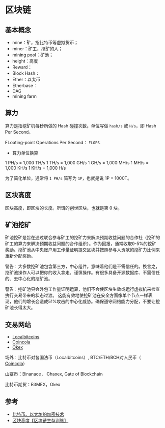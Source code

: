 # 区块链

## 基本概念

* mine：矿，指比特币等虚拟货币；
* miner：矿工，挖矿的人；
* mining pool：矿池；
* height：高度
* Reward：
* Block Hash：
* Ether：以太币
* Etherbase：
* DAG
* mining farm

## 算力

算力是指挖矿机每秒所做的 Hash 碰撞次数，单位写做 `hash/s` 或 `H/s`，即 Hash Per Second。

FLoating-point Operations Per Second： `FLOPS`

* 算力单位换算

1 PH/s = 1,000 TH/s
1 TH/s = 1,000 GH/s
1 GH/s = 1,000 MH/s
1 MH/s = 1,000 KH/s
1 KH/s = 1,000 H/s

为了简化单位，通常将 `1 PH/s` 简写为 `1P`，也就是说 1P = 1000T。

## 区块高度

区块高度，即区块的长度。所谓的创世区块，也就是第 0 块。

## 矿池挖矿

矿池挖矿是旨在通过联合参与矿工的挖矿力来解决预期收益问题的合作社（挖矿的矿工的算力来解决预期收益问题的合作组织）。作为回报，通常收取0-5%的挖矿奖励。挖矿池从中央账户用工作量证明提交区块并按照参与人贡献的挖矿力比例来重新分配奖励。

警告：大多数挖矿池包含第三方，中心组件，意味着他们是不需信任的。换言之，挖矿池操作人可以把你的收入拿走。谨慎操作。有很多具备开源数据库、不需信任的、去中心化的挖矿池。

警告：挖矿池只会外包工作量证明运算，他们不会使区块生效或运行虚拟机来检查执行交易带来的状态过渡。 这能有效地使挖矿池在安全方面像单个节点一样表现，他们的增长会造成51%攻击的中心化威胁。确保遵守网络能力分配，不要让挖矿池长得太大。

## 交易网站

* [Localbitcoins](https://localbitcoins.com/)
* [Coincola](https://www.coincola.com/)
* [Okex](https://www.okex.com/)

场外：比特币对各国法币（Localbitcoins）, BTC/ETH/BCH对人民币（ [Coincola](https://www.coincola.com/)）

山寨币：Binanace， Chaoex, Gate of Blockchain

比特币期货：BitMEX，Okex

## 参考

* [比特币、以太坊的加密技术](https://github.com/ashchan/bitcoin-ethereum-cryptography/blob/master/Bitcoin%20Ethereum%20Cryptography.pdf)
* [区块高度【区块链生存训练】](https://www.jianshu.com/p/2d4f616cb542)
